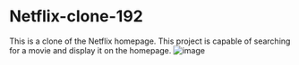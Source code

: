 # Netflix-clone-192
This is a clone of the Netflix homepage.
This project is capable of searching for a movie and display it on the homepage.
![image](https://github.com/rich-programmer291/Netflix-clone-192/assets/95093341/b6df902e-03b9-4510-8f60-359dc11d068d)
